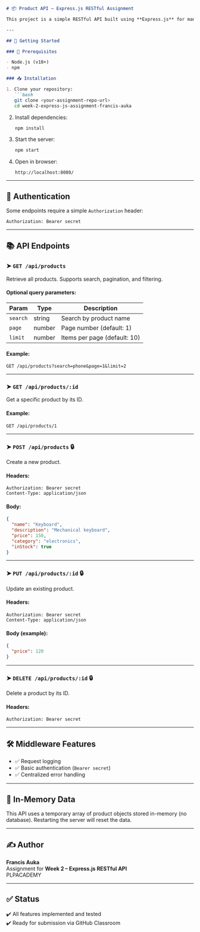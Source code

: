 ```markdown
# 📦 Product API – Express.js RESTful Assignment

This project is a simple RESTful API built using **Express.js** for managing products. It demonstrates routing, middleware, authentication, error handling, filtering, pagination, and search.

---

## 🚀 Getting Started

### 🔧 Prerequisites

- Node.js (v18+)
- npm

### 📥 Installation

1. Clone your repository:
   ```bash
   git clone <your-assignment-repo-url>
   cd week-2-express-js-assignment-francis-auka
   ```

2. Install dependencies:
   ```bash
   npm install
   ```

3. Start the server:
   ```bash
   npm start
   ```

4. Open in browser:
   ```
   http://localhost:8080/
   ```

---

## 🔐 Authentication

Some endpoints require a simple `Authorization` header:

```
Authorization: Bearer secret
```

---

## 📚 API Endpoints

### ➤ `GET /api/products`

Retrieve all products. Supports search, pagination, and filtering.

#### Optional query parameters:

| Param    | Type   | Description                      |
|----------|--------|----------------------------------|
| `search` | string | Search by product name           |
| `page`   | number | Page number (default: 1)         |
| `limit`  | number | Items per page (default: 10)     |

#### Example:
```
GET /api/products?search=phone&page=1&limit=2
```

---

### ➤ `GET /api/products/:id`

Get a specific product by its ID.

#### Example:
```
GET /api/products/1
```

---

### ➤ `POST /api/products` 🔒

Create a new product.

#### Headers:
```
Authorization: Bearer secret
Content-Type: application/json
```

#### Body:
```json
{
  "name": "Keyboard",
  "description": "Mechanical keyboard",
  "price": 150,
  "category": "electronics",
  "inStock": true
}
```

---

### ➤ `PUT /api/products/:id` 🔒

Update an existing product.

#### Headers:
```
Authorization: Bearer secret
Content-Type: application/json
```

#### Body (example):
```json
{
  "price": 120
}
```

---

### ➤ `DELETE /api/products/:id` 🔒

Delete a product by its ID.

#### Headers:
```
Authorization: Bearer secret
```

---

## 🛠 Middleware Features

- ✅ Request logging
- ✅ Basic authentication (`Bearer secret`)
- ✅ Centralized error handling

---

## 📂 In-Memory Data

This API uses a temporary array of product objects stored in-memory (no database). Restarting the server will reset the data.

---

## ✍️ Author

**Francis Auka**  
Assignment for **Week 2 – Express.js RESTful API**  
PLPACADEMY

---

## ✅ Status

✔️ All features implemented and tested  
✔️ Ready for submission via GitHub Classroom
```
